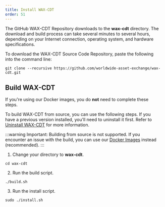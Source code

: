 ```yaml
---
title: Install WAX-CDT
order: 51
---
```


The GitHub WAX-CDT Repository downloads to the **wax-cdt** directory. The download and build process can take several minutes to several hours, depending on your Internet connection, operating system, and hardware specifications.

To download the WAX-CDT Source Code Repository, paste the following into the command line:

```
git clone --recursive https://github.com/worldwide-asset-exchange/wax-cdt.git
```

## Build WAX-CDT

If you're using our Docker images, you do **not** need to complete these steps.

To build WAX-CDT from source, you can use the following steps. If you have a previous version installed, you'll need to uninstall it first. Refer to [Uninstall WAX-CDT](/build/tutorials/cdt_uninstall) for more information.

:::warning
Important: Building from source is not supported. If you encounter an issue with the build, you can use our [Docker Images](/build/dapp-development/docker-setup/) instead (recommended).
:::

1. Change your directory to **wax-cdt**.

```
cd wax-cdt
```

2. Run the build script.

```
./build.sh
```

3. Run the install script.

```
sudo ./install.sh
```
